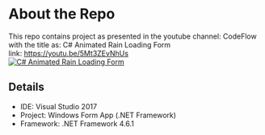 # About the Repo
This repo contains project as presented in the youtube channel: CodeFlow  
with the title as: C# Animated Rain Loading Form  
link: https://youtu.be/5Mt3ZEvNhUs  
[![C# Animated Rain Loading Form](https://img.youtube.com/vi/5Mt3ZEvNhUs/0.jpg)](https://www.youtube.com/watch?v=5Mt3ZEvNhUs)  
  
## Details
 - IDE: Visual Studio 2017
 - Project: Windows Form App (.NET Framework)
 - Framework: .NET Framework 4.6.1